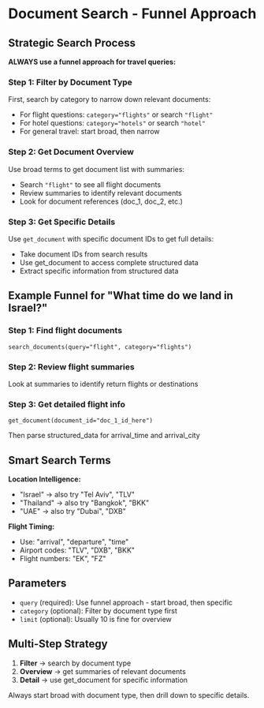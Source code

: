 # Document Search - Funnel Approach

## Strategic Search Process

**ALWAYS use a funnel approach for travel queries:**

### Step 1: Filter by Document Type
First, search by category to narrow down relevant documents:
- For flight questions: `category="flights"` or search `"flight"`
- For hotel questions: `category="hotels"` or search `"hotel"`  
- For general travel: start broad, then narrow

### Step 2: Get Document Overview
Use broad terms to get document list with summaries:
- Search `"flight"` to see all flight documents
- Review summaries to identify relevant documents
- Look for document references (doc_1, doc_2, etc.)

### Step 3: Get Specific Details
Use `get_document` with specific document IDs to get full details:
- Take document IDs from search results
- Use get_document to access complete structured data
- Extract specific information from structured data

## Example Funnel for "What time do we land in Israel?"

### Step 1: Find flight documents
```
search_documents(query="flight", category="flights")
```

### Step 2: Review flight summaries
Look at summaries to identify return flights or destinations

### Step 3: Get detailed flight info
```
get_document(document_id="doc_1_id_here")
```
Then parse structured_data for arrival_time and arrival_city

## Smart Search Terms

**Location Intelligence:**
- "Israel" → also try "Tel Aviv", "TLV"
- "Thailand" → also try "Bangkok", "BKK"
- "UAE" → also try "Dubai", "DXB"

**Flight Timing:**
- Use: "arrival", "departure", "time"
- Airport codes: "TLV", "DXB", "BKK"
- Flight numbers: "EK", "FZ"

## Parameters
- `query` (required): Use funnel approach - start broad, then specific
- `category` (optional): Filter by document type first
- `limit` (optional): Usually 10 is fine for overview

## Multi-Step Strategy
1. **Filter** → search by document type
2. **Overview** → get summaries of relevant documents  
3. **Detail** → use get_document for specific information

Always start broad with document type, then drill down to specific details.